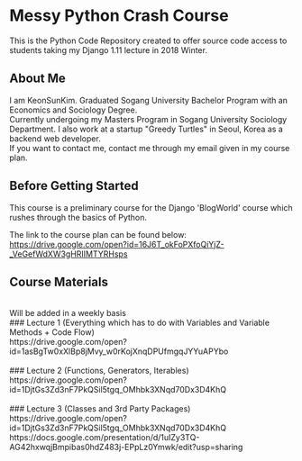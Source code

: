 # Messy Python Crash Course

This is the Python Code Repository created to offer source code access to students taking my Django 1.11 lecture in 2018 Winter.

## About Me

I am KeonSunKim. Graduated Sogang University Bachelor Program with an Economics and Sociology Degree. 
<br>
Currently undergoing my Masters Program in Sogang University Sociology Department. I also work at a startup "Greedy Turtles" in Seoul, Korea as a backend web developer. 
<br>
If you want to contact me, contact me through my email given in my course plan.

## Before Getting Started

This course is a preliminary course for the Django 'BlogWorld' course which rushes through the basics of Python.

The link to the course plan can be found below:
<br>
https://drive.google.com/open?id=16J6T_okFoPXfoQiYjZ-_VeGefWdXW3gHRIIMTYRHsps 


## Course Materials 
<br>
Will be added in a weekly basis

<br>
### Lecture 1 (Everything which has to do with Variables and Variable Methods + Code Flow)
<br>
https://drive.google.com/open?id=1asBgTw0xXlBp8jMvy_w0rKojXnqDPUfmgqJYYuAPYbo

<br>
<br>
### Lecture 2 (Functions, Generators, Iterables)
<br>
https://drive.google.com/open?id=1DjtGs3Zd3nF7PkQSil5tgq_OMhbk3XNqd70Dx3D4KhQ

<br>
<br>
### Lecture 3 (Classes and 3rd Party Packages)
<br>
https://drive.google.com/open?id=1DjtGs3Zd3nF7PkQSil5tgq_OMhbk3XNqd70Dx3D4KhQ
https://docs.google.com/presentation/d/1uIZy3TQ-AG42hxwqjBmpibas0hdZ483j-EPpLz0Ymwk/edit?usp=sharing
